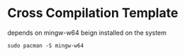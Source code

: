 # Cross Compilation Template

depends on mingw-w64 beign installed on the system
```
sudo pacman -S mingw-w64
```
